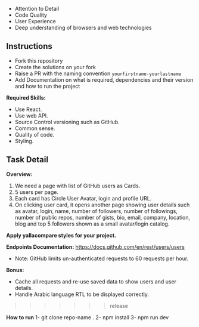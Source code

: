 - Attention to Detail
- Code Quality
- User Experience
- Deep understanding of browsers and web technologies

## Instructions

- Fork this repository
- Create the solutions on your fork
- Raise a PR with the naming convention `yourfirstname-yourlastname`
- Add Documentation on what is required, dependencies and their version and how to run the project

**Required Skills:**
- Use React.
- Use web API.
- Source Control versioning such as GitHub.
- Common sense.
- Quality of code.
- Styling.

## Task Detail
**Overview:**
1. We need a page with list of GitHub users as Cards.
2. 5 users per page.
3. Each card has Circle User Avatar, login and profile URL.
4. On clicking user card, it opens another page showing user details such as avatar, login, name, number of followers, number of followings, number of public repos, number of gists, bio, email, company, location, blog and top 5 followers shown as a small avatar/login catalog.

**Apply yallacompare styles for your project.**


**Endpoints Documentation:**
https://docs.github.com/en/rest/users/users 
- Note: GitHub limits un-authenticated requests to 60 requests per hour.


**Bonus:**
- Cache all requests and re-use saved data to show users and user details.
- Handle Arabic language RTL to be displayed correctly.
>>>>>>> release

**How to run**
1- git clone repo-name .
2- npm install
3- npm run dev
